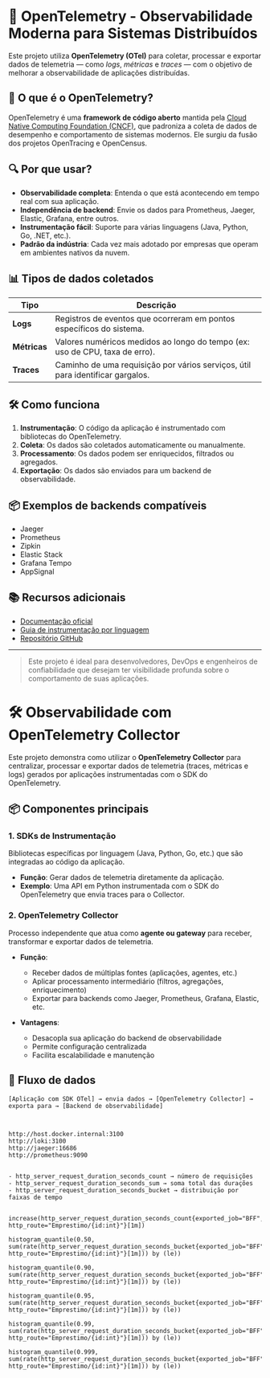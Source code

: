 # 📡 OpenTelemetry - Observabilidade Moderna para Sistemas Distribuídos

Este projeto utiliza **OpenTelemetry (OTel)** para coletar, processar e exportar dados de telemetria — como *logs*, *métricas* e *traces* — com o objetivo de melhorar a observabilidade de aplicações distribuídas.

## 🚀 O que é o OpenTelemetry?

OpenTelemetry é uma **framework de código aberto** mantida pela [Cloud Native Computing Foundation (CNCF)](https://opentelemetry.io/), que padroniza a coleta de dados de desempenho e comportamento de sistemas modernos. Ele surgiu da fusão dos projetos OpenTracing e OpenCensus.

## 🔍 Por que usar?

- **Observabilidade completa**: Entenda o que está acontecendo em tempo real com sua aplicação.
- **Independência de backend**: Envie os dados para Prometheus, Jaeger, Elastic, Grafana, entre outros.
- **Instrumentação fácil**: Suporte para várias linguagens (Java, Python, Go, .NET, etc.).
- **Padrão da indústria**: Cada vez mais adotado por empresas que operam em ambientes nativos da nuvem.

## 📊 Tipos de dados coletados

| Tipo       | Descrição                                                                 |
|------------|---------------------------------------------------------------------------|
| **Logs**   | Registros de eventos que ocorreram em pontos específicos do sistema.      |
| **Métricas** | Valores numéricos medidos ao longo do tempo (ex: uso de CPU, taxa de erro). |
| **Traces** | Caminho de uma requisição por vários serviços, útil para identificar gargalos. |

## 🛠️ Como funciona

1. **Instrumentação**: O código da aplicação é instrumentado com bibliotecas do OpenTelemetry.
2. **Coleta**: Os dados são coletados automaticamente ou manualmente.
3. **Processamento**: Os dados podem ser enriquecidos, filtrados ou agregados.
4. **Exportação**: Os dados são enviados para um backend de observabilidade.

## 📦 Exemplos de backends compatíveis

- Jaeger
- Prometheus
- Zipkin
- Elastic Stack
- Grafana Tempo
- AppSignal

## 📚 Recursos adicionais

- [Documentação oficial](https://opentelemetry.io/docs/)
- [Guia de instrumentação por linguagem](https://opentelemetry.io/docs/instrumentation/)
- [Repositório GitHub](https://github.com/open-telemetry)

---

> Este projeto é ideal para desenvolvedores, DevOps e engenheiros de confiabilidade que desejam ter visibilidade profunda sobre o comportamento de suas aplicações.


# 🛠️ Observabilidade com OpenTelemetry Collector

Este projeto demonstra como utilizar o **OpenTelemetry Collector** para centralizar, processar e exportar dados de telemetria (traces, métricas e logs) gerados por aplicações instrumentadas com o SDK do OpenTelemetry.

## 📦 Componentes principais

### 1. SDKs de Instrumentação

Bibliotecas específicas por linguagem (Java, Python, Go, etc.) que são integradas ao código da aplicação.

- **Função**: Gerar dados de telemetria diretamente da aplicação.
- **Exemplo**: Uma API em Python instrumentada com o SDK do OpenTelemetry que envia traces para o Collector.

### 2. OpenTelemetry Collector

Processo independente que atua como **agente ou gateway** para receber, transformar e exportar dados de telemetria.

- **Função**: 
  - Receber dados de múltiplas fontes (aplicações, agentes, etc.)
  - Aplicar processamento intermediário (filtros, agregações, enriquecimento)
  - Exportar para backends como Jaeger, Prometheus, Grafana, Elastic, etc.

- **Vantagens**:
  - Desacopla sua aplicação do backend de observabilidade
  - Permite configuração centralizada
  - Facilita escalabilidade e manutenção

## 🔄 Fluxo de dados

```text
[Aplicação com SDK OTel] → envia dados → [OpenTelemetry Collector] → exporta para → [Backend de observabilidade]



http://host.docker.internal:3100
http://loki:3100
http://jaeger:16686
http://prometheus:9090


- http_server_request_duration_seconds_count → número de requisições
- http_server_request_duration_seconds_sum → soma total das durações
- http_server_request_duration_seconds_bucket → distribuição por faixas de tempo


increase(http_server_request_duration_seconds_count{exported_job="BFF", http_route="Emprestimo/{id:int}"}[1m])

histogram_quantile(0.50, sum(rate(http_server_request_duration_seconds_bucket{exported_job="BFF", http_route="Emprestimo/{id:int}"}[1m])) by (le))

histogram_quantile(0.90, sum(rate(http_server_request_duration_seconds_bucket{exported_job="BFF", http_route="Emprestimo/{id:int}"}[1m])) by (le))

histogram_quantile(0.95, sum(rate(http_server_request_duration_seconds_bucket{exported_job="BFF", http_route="Emprestimo/{id:int}"}[1m])) by (le))

histogram_quantile(0.99, sum(rate(http_server_request_duration_seconds_bucket{exported_job="BFF", http_route="Emprestimo/{id:int}"}[1m])) by (le))

histogram_quantile(0.999, sum(rate(http_server_request_duration_seconds_bucket{exported_job="BFF", http_route="Emprestimo/{id:int}"}[1m])) by (le))